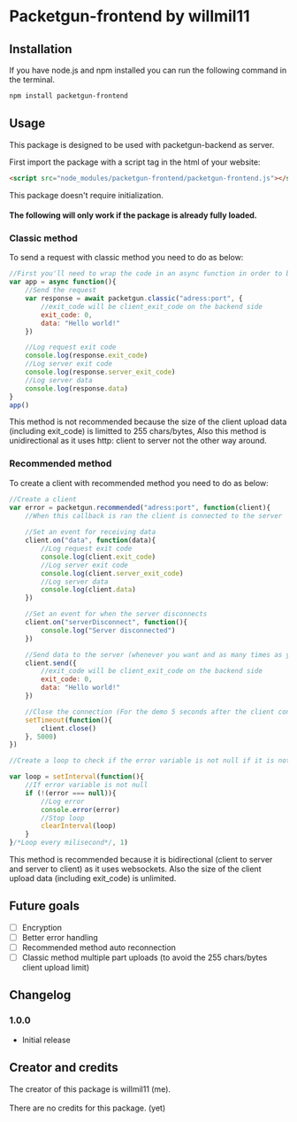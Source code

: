 # Packetgun-frontend by willmil11
## Installation
If you have node.js and npm installed you can run the following command in the terminal.
```bash
npm install packetgun-frontend
```
## Usage
This package is designed to be used with packetgun-backend as server.

First import the package with a script tag in the html of your website:
```html
<script src="node_modules/packetgun-frontend/packetgun-frontend.js"></script>
```
This package doesn't require initialization.
#### The following will only work if the package is already fully loaded.
### Classic method
To send a request with classic method you need to do as below:
```js
//First you'll need to wrap the code in an async function in order to be able to use await
var app = async function(){
    //Send the request
    var response = await packetgun.classic("adress:port", {
        //exit_code will be client_exit_code on the backend side
        exit_code: 0,
        data: "Hello world!"
    })

    //Log request exit code
    console.log(response.exit_code)
    //Log server exit code
    console.log(response.server_exit_code)
    //Log server data
    console.log(response.data)
}
app()
```
This method is not recommended because the size of the client upload data (including exit_code) is limitted to 255 chars/bytes, Also this method is unidirectional as it uses http: client to server not the other way around.

### Recommended method
To create a client with recommended method you need to do as below:
```js
//Create a client
var error = packetgun.recommended("adress:port", function(client){
    //When this callback is ran the client is connected to the server
    
    //Set an event for receiving data
    client.on("data", function(data){
        //Log request exit code
        console.log(client.exit_code)
        //Log server exit code
        console.log(client.server_exit_code)
        //Log server data
        console.log(client.data)
    })

    //Set an event for when the server disconnects
    client.on("serverDisconnect", function(){
        console.log("Server disconnected")
    })

    //Send data to the server (whenever you want and as many times as you want if the server is connected)
    client.send({
        //exit_code will be client_exit_code on the backend side
        exit_code: 0,
        data: "Hello world!"
    })

    //Close the connection (For the demo 5 seconds after the client connects)
    setTimeout(function(){
        client.close()
    }, 5000)
})

//Create a loop to check if the error variable is not null if it is not null then there was an error, the error message will be in the error variable

var loop = setInterval(function(){
    //If error variable is not null
    if (!(error === null)){
        //Log error
        console.error(error)
        //Stop loop
        clearInterval(loop)
    }
}/*Loop every milisecond*/, 1)
```
This method is recommended because it is bidirectional (client to server and server to client) as it uses websockets. Also the size of the client upload data (including exit_code) is unlimited.

## Future goals
- [ ] Encryption
- [ ] Better error handling
- [ ] Recommended method auto reconnection
- [ ] Classic method multiple part uploads (to avoid the 255 chars/bytes client upload limit)

## Changelog
### 1.0.0
- Initial release

## Creator and credits
The creator of this package is willmil11 (me).
<br>
<br>
There are no credits for this package. (yet)